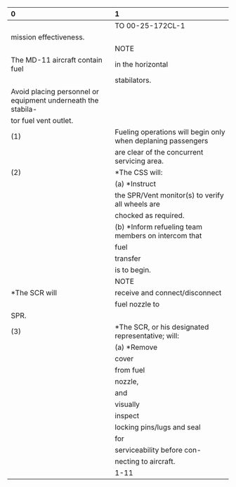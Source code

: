 | 0                                                            | 1                                                            |
|:-------------------------------------------------------------|:-------------------------------------------------------------|
|                                                              | TO 00-25-172CL-1                                             |
| mission effectiveness.                                       |                                                              |
|                                                              | NOTE                                                         |
| The MD-11 aircraft contain fuel                              | in the horizontal                                            |
|                                                              | stabilators.                                                 |
| Avoid placing personnel or equipment underneath the stabila- |                                                              |
| tor fuel vent outlet.                                        |                                                              |
| (1)                                                          | Fueling operations will begin only when deplaning passengers |
|                                                              | are clear of the concurrent servicing area.                  |
| (2)                                                          | *The CSS will:                                               |
|                                                              | (a) *Instruct                                                |
|                                                              | the SPR/Vent monitor(s) to verify all wheels are             |
|                                                              | chocked as required.                                         |
|                                                              | (b) *Inform refueling team members on intercom that          |
|                                                              | fuel                                                         |
|                                                              | transfer                                                     |
|                                                              | is to begin.                                                 |
|                                                              | NOTE                                                         |
| *The SCR will                                                | receive and connect/disconnect                               |
|                                                              | fuel nozzle to                                               |
| SPR.                                                         |                                                              |
| (3)                                                          | *The SCR, or his designated representative; will:            |
|                                                              | (a) *Remove                                                  |
|                                                              | cover                                                        |
|                                                              | from fuel                                                    |
|                                                              | nozzle,                                                      |
|                                                              | and                                                          |
|                                                              | visually                                                     |
|                                                              | inspect                                                      |
|                                                              | locking pins/lugs and seal                                   |
|                                                              | for                                                          |
|                                                              | serviceability before con-                                   |
|                                                              | necting to aircraft.                                         |
|                                                              | 1-11                                                         |